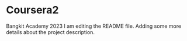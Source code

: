 # Coursera2
Bangkit Academy 2023
I am editing the README file. Adding some more details about the project description.
